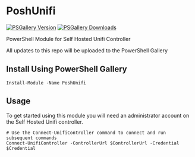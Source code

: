 
# PoshUnifi
[![PSGallery Version](https://img.shields.io/powershellgallery/v/PoshUnifi.png?style=for-the-badge&logo=powershell&label=PowerShell%20Gallery)](https://www.powershellgallery.com/packages/PoshUnifi/) [![PSGallery Downloads](https://img.shields.io/powershellgallery/dt/PoshUnifi.png?style=for-the-badge&label=Downloads)](https://www.powershellgallery.com/packages/PoshUnifi/)

PowerShell Module for Self Hosted Unifi Controller

All updates to this repo will be uploaded to the PowerShell Gallery

## Install Using PowerShell Gallery
    Install-Module -Name PoshUnifi

## Usage
To get started using this module you will need an administrator account on the Self Hosted Unifi controller.

    # Use the Connect-UnifiController command to connect and run subsequent commands
    Connect-UnifiController -ControllerUrl $ControllerUrl -Credential $Credential